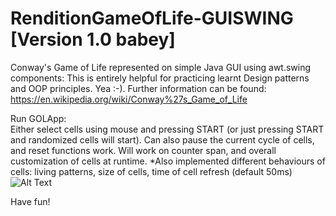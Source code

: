 # RenditionGameOfLife-GUISWING [Version 1.0 babey]
Conway's Game of Life represented on simple Java GUI using awt.swing components: This is entirely helpful for practicing learnt Design patterns and OOP principles. Yea :-). Further information can be found: https://en.wikipedia.org/wiki/Conway%27s_Game_of_Life <br />


Run GOLApp: <br />
Either select cells using mouse and pressing START (or just pressing START and randomized cells will start). Can also pause the current cycle of cells, and reset functions work. Will work on counter span, and overall customization of cells at runtime. *Also implemented different behaviours of cells: living patterns, size of cells, time of cell refresh (default 50ms) <br />
![Alt Text](https://media.giphy.com/media/3tLwtuVsptK1T8KoVw/giphy.gif) <br />

Have fun!
